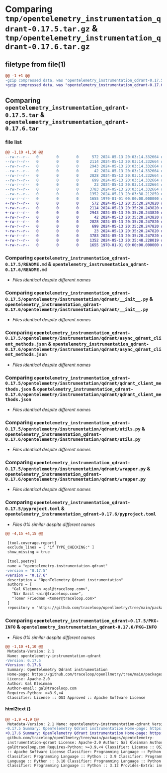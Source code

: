 # Comparing `tmp/opentelemetry_instrumentation_qdrant-0.17.5.tar.gz` & `tmp/opentelemetry_instrumentation_qdrant-0.17.6.tar.gz`

## filetype from file(1)

```diff
@@ -1 +1 @@
-gzip compressed data, was "opentelemetry_instrumentation_qdrant-0.17.5.tar", max compression
+gzip compressed data, was "opentelemetry_instrumentation_qdrant-0.17.6.tar", max compression
```

## Comparing `opentelemetry_instrumentation_qdrant-0.17.5.tar` & `opentelemetry_instrumentation_qdrant-0.17.6.tar`

### file list

```diff
@@ -1,10 +1,10 @@
--rw-r--r--   0        0        0      572 2024-05-13 20:03:14.332664 opentelemetry_instrumentation_qdrant-0.17.5/README.md
--rw-r--r--   0        0        0     2114 2024-05-13 20:03:14.332664 opentelemetry_instrumentation_qdrant-0.17.5/opentelemetry/instrumentation/qdrant/__init__.py
--rw-r--r--   0        0        0     2943 2024-05-13 20:03:14.332664 opentelemetry_instrumentation_qdrant-0.17.5/opentelemetry/instrumentation/qdrant/async_qdrant_client_methods.json
--rw-r--r--   0        0        0       42 2024-05-13 20:03:14.332664 opentelemetry_instrumentation_qdrant-0.17.5/opentelemetry/instrumentation/qdrant/config.py
--rw-r--r--   0        0        0     2828 2024-05-13 20:03:14.332664 opentelemetry_instrumentation_qdrant-0.17.5/opentelemetry/instrumentation/qdrant/qdrant_client_methods.json
--rw-r--r--   0        0        0      699 2024-05-13 20:03:14.332664 opentelemetry_instrumentation_qdrant-0.17.5/opentelemetry/instrumentation/qdrant/utils.py
--rw-r--r--   0        0        0       23 2024-05-13 20:03:14.332664 opentelemetry_instrumentation_qdrant-0.17.5/opentelemetry/instrumentation/qdrant/version.py
--rw-r--r--   0        0        0     3783 2024-05-13 20:03:14.332664 opentelemetry_instrumentation_qdrant-0.17.5/opentelemetry/instrumentation/qdrant/wrapper.py
--rw-r--r--   0        0        0     1352 2024-05-13 20:03:38.212859 opentelemetry_instrumentation_qdrant-0.17.5/pyproject.toml
--rw-r--r--   0        0        0     1655 1970-01-01 00:00:00.000000 opentelemetry_instrumentation_qdrant-0.17.5/PKG-INFO
+-rw-r--r--   0        0        0      572 2024-05-13 20:35:20.243820 opentelemetry_instrumentation_qdrant-0.17.6/README.md
+-rw-r--r--   0        0        0     2114 2024-05-13 20:35:20.243820 opentelemetry_instrumentation_qdrant-0.17.6/opentelemetry/instrumentation/qdrant/__init__.py
+-rw-r--r--   0        0        0     2943 2024-05-13 20:35:20.243820 opentelemetry_instrumentation_qdrant-0.17.6/opentelemetry/instrumentation/qdrant/async_qdrant_client_methods.json
+-rw-r--r--   0        0        0       42 2024-05-13 20:35:20.243820 opentelemetry_instrumentation_qdrant-0.17.6/opentelemetry/instrumentation/qdrant/config.py
+-rw-r--r--   0        0        0     2828 2024-05-13 20:35:20.247820 opentelemetry_instrumentation_qdrant-0.17.6/opentelemetry/instrumentation/qdrant/qdrant_client_methods.json
+-rw-r--r--   0        0        0      699 2024-05-13 20:35:20.247820 opentelemetry_instrumentation_qdrant-0.17.6/opentelemetry/instrumentation/qdrant/utils.py
+-rw-r--r--   0        0        0       23 2024-05-13 20:35:20.247820 opentelemetry_instrumentation_qdrant-0.17.6/opentelemetry/instrumentation/qdrant/version.py
+-rw-r--r--   0        0        0     3783 2024-05-13 20:35:20.247820 opentelemetry_instrumentation_qdrant-0.17.6/opentelemetry/instrumentation/qdrant/wrapper.py
+-rw-r--r--   0        0        0     1352 2024-05-13 20:35:48.228019 opentelemetry_instrumentation_qdrant-0.17.6/pyproject.toml
+-rw-r--r--   0        0        0     1655 1970-01-01 00:00:00.000000 opentelemetry_instrumentation_qdrant-0.17.6/PKG-INFO
```

### Comparing `opentelemetry_instrumentation_qdrant-0.17.5/README.md` & `opentelemetry_instrumentation_qdrant-0.17.6/README.md`

 * *Files identical despite different names*

### Comparing `opentelemetry_instrumentation_qdrant-0.17.5/opentelemetry/instrumentation/qdrant/__init__.py` & `opentelemetry_instrumentation_qdrant-0.17.6/opentelemetry/instrumentation/qdrant/__init__.py`

 * *Files identical despite different names*

### Comparing `opentelemetry_instrumentation_qdrant-0.17.5/opentelemetry/instrumentation/qdrant/async_qdrant_client_methods.json` & `opentelemetry_instrumentation_qdrant-0.17.6/opentelemetry/instrumentation/qdrant/async_qdrant_client_methods.json`

 * *Files identical despite different names*

### Comparing `opentelemetry_instrumentation_qdrant-0.17.5/opentelemetry/instrumentation/qdrant/qdrant_client_methods.json` & `opentelemetry_instrumentation_qdrant-0.17.6/opentelemetry/instrumentation/qdrant/qdrant_client_methods.json`

 * *Files identical despite different names*

### Comparing `opentelemetry_instrumentation_qdrant-0.17.5/opentelemetry/instrumentation/qdrant/utils.py` & `opentelemetry_instrumentation_qdrant-0.17.6/opentelemetry/instrumentation/qdrant/utils.py`

 * *Files identical despite different names*

### Comparing `opentelemetry_instrumentation_qdrant-0.17.5/opentelemetry/instrumentation/qdrant/wrapper.py` & `opentelemetry_instrumentation_qdrant-0.17.6/opentelemetry/instrumentation/qdrant/wrapper.py`

 * *Files identical despite different names*

### Comparing `opentelemetry_instrumentation_qdrant-0.17.5/pyproject.toml` & `opentelemetry_instrumentation_qdrant-0.17.6/pyproject.toml`

 * *Files 0% similar despite different names*

```diff
@@ -4,15 +4,15 @@
 
 [tool.coverage.report]
 exclude_lines = [ "if TYPE_CHECKING:" ]
 show_missing = true
 
 [tool.poetry]
 name = "opentelemetry-instrumentation-qdrant"
-version = "0.17.5"
+version = "0.17.6"
 description = "OpenTelemetry Qdrant instrumentation"
 authors = [
   "Gal Kleinman <gal@traceloop.com>",
   "Nir Gazit <nir@traceloop.com>",
   "Tomer Friedman <tomer@traceloop.com>"
 ]
 repository = "https://github.com/traceloop/openllmetry/tree/main/packages/opentelemetry-instrumentation-qdrant"
```

### Comparing `opentelemetry_instrumentation_qdrant-0.17.5/PKG-INFO` & `opentelemetry_instrumentation_qdrant-0.17.6/PKG-INFO`

 * *Files 0% similar despite different names*

```diff
@@ -1,10 +1,10 @@
 Metadata-Version: 2.1
 Name: opentelemetry-instrumentation-qdrant
-Version: 0.17.5
+Version: 0.17.6
 Summary: OpenTelemetry Qdrant instrumentation
 Home-page: https://github.com/traceloop/openllmetry/tree/main/packages/opentelemetry-instrumentation-qdrant
 License: Apache-2.0
 Author: Gal Kleinman
 Author-email: gal@traceloop.com
 Requires-Python: >=3.9,<4
 Classifier: License :: OSI Approved :: Apache Software License
```

#### html2text {}

```diff
@@ -1,9 +1,9 @@
 Metadata-Version: 2.1 Name: opentelemetry-instrumentation-qdrant Version:
-0.17.5 Summary: OpenTelemetry Qdrant instrumentation Home-page: https://
+0.17.6 Summary: OpenTelemetry Qdrant instrumentation Home-page: https://
 github.com/traceloop/openllmetry/tree/main/packages/opentelemetry-
 instrumentation-qdrant License: Apache-2.0 Author: Gal Kleinman Author-email:
 gal@traceloop.com Requires-Python: >=3.9,<4 Classifier: License :: OSI Approved
 :: Apache Software License Classifier: Programming Language :: Python :: 3
 Classifier: Programming Language :: Python :: 3.9 Classifier: Programming
 Language :: Python :: 3.10 Classifier: Programming Language :: Python :: 3.11
 Classifier: Programming Language :: Python :: 3.12 Provides-Extra: instruments
```

